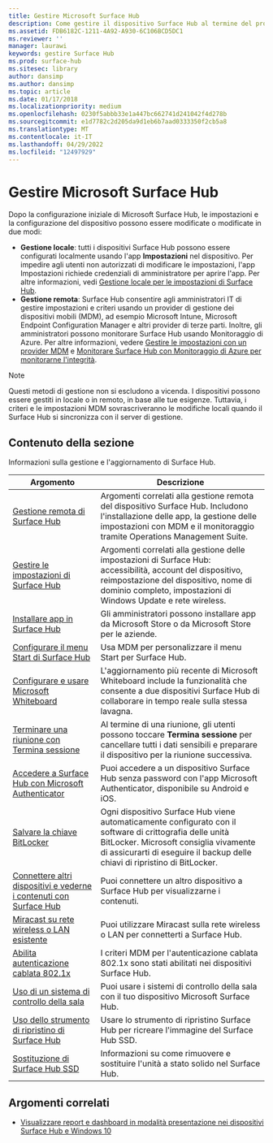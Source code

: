 ```yaml
---
title: Gestire Microsoft Surface Hub
description: Come gestire il dispositivo Surface Hub al termine del programma di prima esecuzione.
ms.assetid: FDB6182C-1211-4A92-A930-6C106BCD5DC1
ms.reviewer: ''
manager: laurawi
keywords: gestire Surface Hub
ms.prod: surface-hub
ms.sitesec: library
author: dansimp
ms.author: dansimp
ms.topic: article
ms.date: 01/17/2018
ms.localizationpriority: medium
ms.openlocfilehash: 0230f5abbb33e1a447bc662741d241042f4d278b
ms.sourcegitcommit: e1d7782c2d205da9d1eb6b7aad0333350f2cb5a8
ms.translationtype: MT
ms.contentlocale: it-IT
ms.lasthandoff: 04/29/2022
ms.locfileid: "12497929"
---
```

# <a name="manage-microsoft-surface-hub"></a>Gestire Microsoft Surface Hub

Dopo la configurazione iniziale di Microsoft Surface Hub, le impostazioni e la configurazione del dispositivo possono essere modificate o modificate in due modi:

- **Gestione locale**: tutti i dispositivi Surface Hub possono essere configurati localmente usando l'app **Impostazioni** nel dispositivo. Per impedire agli utenti non autorizzati di modificare le impostazioni, l'app Impostazioni richiede credenziali di amministratore per aprire l'app. Per altre informazioni, vedi [Gestione locale per le impostazioni di Surface Hub](local-management-surface-hub-settings.md).
- **Gestione remota**: Surface Hub consentire agli amministratori IT di gestire impostazioni e criteri usando un provider di gestione dei dispositivi mobili (MDM), ad esempio Microsoft Intune, Microsoft Endpoint Configuration Manager e altri provider di terze parti. Inoltre, gli amministratori possono monitorare Surface Hub usando Monitoraggio di Azure.  Per altre informazioni, vedere [Gestire le impostazioni con un provider MDM](manage-settings-with-mdm-for-surface-hub.md) e [Monitorare Surface Hub con Monitoraggio di Azure per monitorarne l'integrità](/azure/azure-monitor/insights/surface-hubs).

> [!NOTE]
> Questi metodi di gestione non si escludono a vicenda. I dispositivi possono essere gestiti in locale o in remoto, in base alle tue esigenze. Tuttavia, i criteri e le impostazioni MDM sovrascriveranno le modifiche locali quando il Surface Hub si sincronizza con il server di gestione.

## <a name="in-this-section"></a>Contenuto della sezione

Informazioni sulla gestione e l'aggiornamento di Surface Hub.

| Argomento | Descrizione |
| ----- | ----------- |
| [Gestione remota di Surface Hub](remote-surface-hub-management.md) |Argomenti correlati alla gestione remota del dispositivo Surface Hub. Includono l'installazione delle app, la gestione delle impostazioni con MDM e il monitoraggio tramite Operations Management Suite. |
| [Gestire le impostazioni di Surface Hub](manage-surface-hub-settings.md) |Argomenti correlati alla gestione delle impostazioni di Surface Hub: accessibilità, account del dispositivo, reimpostazione del dispositivo, nome di dominio completo, impostazioni di Windows Update e rete wireless. |
| [Installare app in Surface Hub](install-apps-on-surface-hub.md) | Gli amministratori possono installare app da Microsoft Store o da Microsoft Store per le aziende.|
[Configurare il menu Start di Surface Hub](surface-hub-start-menu.md) | Usa MDM per personalizzare il menu Start per Surface Hub.
| [Configurare e usare Microsoft Whiteboard](whiteboard-collaboration.md)  | L'aggiornamento più recente di Microsoft Whiteboard include la funzionalità che consente a due dispositivi Surface Hub di collaborare in tempo reale sulla stessa lavagna.   |
| [Terminare una riunione con Termina sessione](finishing-your-surface-hub-meeting.md) | Al termine di una riunione, gli utenti possono toccare **Termina sessione** per cancellare tutti i dati sensibili e preparare il dispositivo per la riunione successiva.|
| [Accedere a Surface Hub con Microsoft Authenticator](surface-hub-authenticator-app.md) | Puoi accedere a un dispositivo Surface Hub senza password con l'app Microsoft Authenticator, disponibile su Android e iOS.   |
| [Salvare la chiave BitLocker](save-bitlocker-key-surface-hub.md) | Ogni dispositivo Surface Hub viene automaticamente configurato con il software di crittografia delle unità BitLocker. Microsoft consiglia vivamente di assicurarti di eseguire il backup delle chiavi di ripristino di BitLocker.|
| [Connettere altri dispositivi e vederne i contenuti con Surface Hub](connect-and-display-with-surface-hub.md) | Puoi connettere un altro dispositivo a Surface Hub per visualizzarne i contenuti.|
| [Miracast su rete wireless o LAN esistente](miracast-over-infrastructure.md) | Puoi utilizzare Miracast sulla rete wireless o LAN per connetterti a Surface Hub. |
 [Abilita autenticazione cablata 802.1x](enable-8021x-wired-authentication.md) | I criteri MDM per l'autenticazione cablata 802.1x sono stati abilitati nei dispositivi Surface Hub.
| [Uso di un sistema di controllo della sala](use-room-control-system-with-surface-hub.md) | Puoi usare i sistemi di controllo della sala con il tuo dispositivo Microsoft Surface Hub.|
[Uso dello strumento di ripristino di Surface Hub](surface-hub-recovery-tool.md) | Usare lo strumento di ripristino Surface Hub per ricreare l'immagine del Surface Hub SSD.
[Sostituzione di Surface Hub SSD](surface-hub-ssd-replacement.md) | Informazioni su come rimuovere e sostituire l'unità a stato solido nel Surface Hub.

## <a name="related-topics"></a>Argomenti correlati

- [Visualizzare report e dashboard in modalità presentazione nei dispositivi Surface Hub e Windows 10](https://powerbi.microsoft.com/documentation/powerbi-mobile-win10-app-presentation-mode/)
